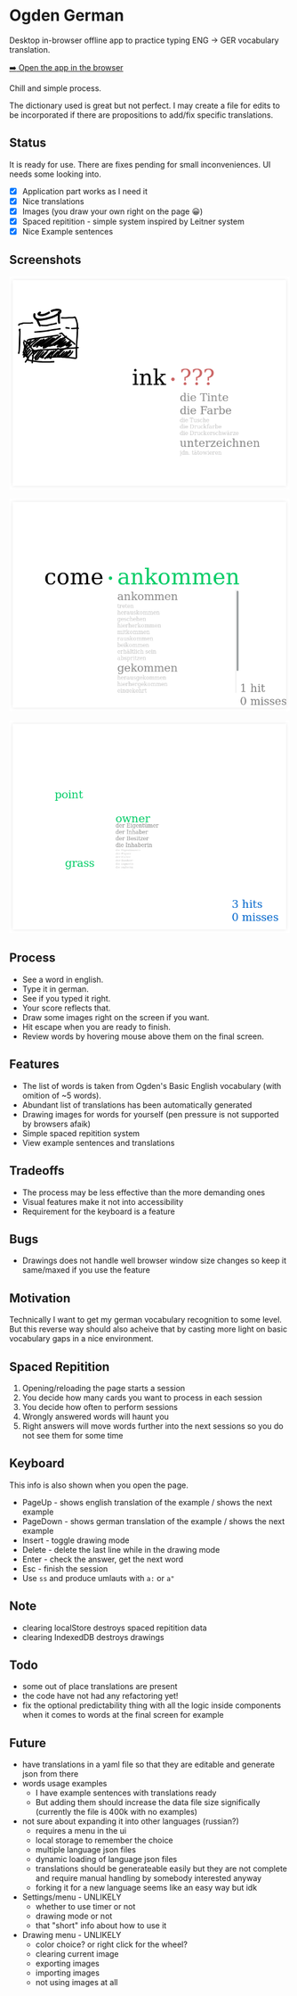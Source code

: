 # Ogden German

Desktop in-browser offline app to practice typing ENG -> GER vocabulary translation.

[:arrow_right: Open the app in the browser](https://sowcow.github.io/ogden-german/)

Chill and simple process.

The dictionary used is great but not perfect.
I may create a file for edits to be incorporated if there are propositions to add/fix specific translations.

## Status

It is ready for use. There are fixes pending for small inconveniences.
UI needs some looking into.

- [X] Application part works as I need it
- [X] Nice translations
- [X] Images (you draw your own right on the page :grinning:)
- [X] Spaced repitition - simple system inspired by Leitner system
- [X] Nice Example sentences

## Screenshots

![wrong-answer](/shots/wrong.png?raw=true)

![right-answer](/shots/right.png?raw=true)

![final-review](/shots/final.png?raw=true)

## Process

- See a word in english.
- Type it in german.
- See if you typed it right.
- Your score reflects that.
- Draw some images right on the screen if you want.
- Hit escape when you are ready to finish.
- Review words by hovering mouse above them on the final screen.

## Features

- The list of words is taken from Ogden's Basic English vocabulary (with omition of ~5 words).
- Abundant list of translations has been automatically generated
- Drawing images for words for yourself (pen pressure is not supported by browsers afaik)
- Simple spaced repitition system
- View example sentences and translations

## Tradeoffs

* The process may be less effective than the more demanding ones
* Visual features make it not into accessibility
* Requirement for the keyboard is a feature

## Bugs

- Drawings does not handle well browser window size changes so keep it same/maxed if you use the feature

## Motivation

Technically I want to get my german vocabulary recognition to some level.
But this reverse way should also acheive that by casting more light on basic vocabulary gaps in a nice environment.

## Spaced Repitition

1. Opening/reloading the page starts a session
1. You decide how many cards you want to process in each session
1. You decide how often to perform sessions
1. Wrongly answered words will haunt you
1. Right answers will move words further into the next sessions so you do not see them for some time

## Keyboard

This info is also shown when you open the page.

- PageUp - shows english translation of the example / shows the next example
- PageDown - shows german translation of the example / shows the next example
- Insert - toggle drawing mode
- Delete - delete the last line while in the drawing mode
- Enter - check the answer, get the next word
- Esc - finish the session
- Use `ss` and produce umlauts with `a:` or `a"`

## Note

- clearing localStore destroys spaced repitition data
- clearing IndexedDB destroys drawings

## Todo

- some out of place translations are present
- the code have not had any refactoring yet!
- fix the optional predictability thing with all the logic inside components when it comes to words at the final screen for example

## Future

- have translations in a yaml file so that they are editable and generate json from there
- words usage examples
  * I have example sentences with translations ready
  * But adding them should increase the data file size significally (currently the file is 400k with no examples)
- not sure about expanding it into other languages (russian?)
  * requires a menu in the ui
  * local storage to remember the choice
  * multiple language json files
  * dynamic loading of language json files
  * translations should be generateable easily but they
    are not complete and require manual handling by somebody interested anyway
  * forking it for a new language seems like an easy way but idk
- Settings/menu - UNLIKELY
  * whether to use timer or not
  * drawing mode or not
  * that "short" info about how to use it
- Drawing menu - UNLIKELY
  * color choice? or right click for the wheel?
  * clearing current image
  * exporting images
  * importing images
  * not using images at all
